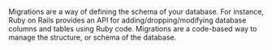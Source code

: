 Migrations are a way of defining the schema of your database. For instance, Ruby on Rails provides an API for adding/dropping/modifying database columns and tables using Ruby code.
Migrations are a code-based way to manage the structure, or schema of the database.
